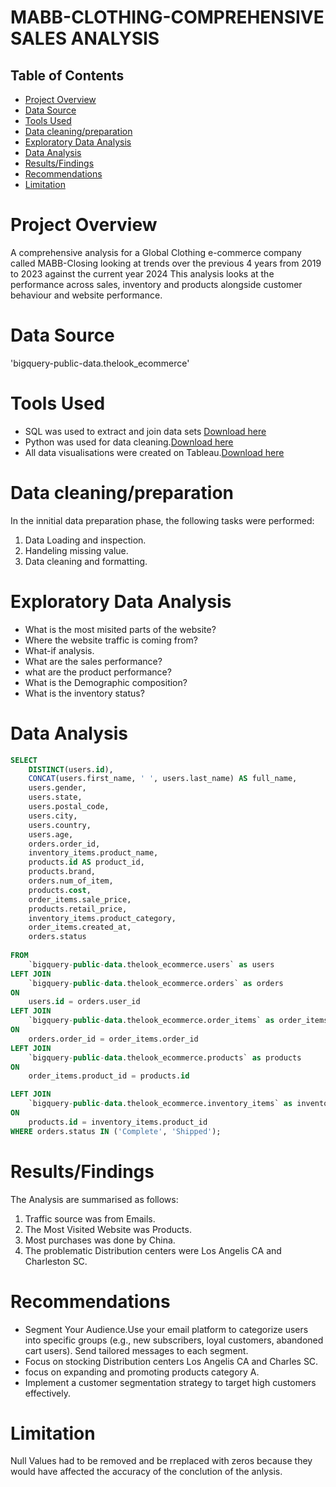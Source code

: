 # MABB-CLOTHING-COMPREHENSIVE SALES ANALYSIS

## Table of Contents
- [Project Overview](#project-overview)
- [Data Source](#data-source)
- [Tools Used](#tools-used)
- [Data cleaning/preparation](#data-cleaning/-preparation)
- [Exploratory Data Analysis](#exploratory-data-analysis)
- [Data Analysis](#data-analysis)
- [Results/Findings](#results/-findings)
- [Recommendations](#recommendation)
- [Limitation](#limitation)
# Project Overview
A comprehensive analysis for a Global Clothing e-commerce company called MABB-Closing
looking at trends over the previous 4 years from 2019 to 2023 against the current year 2024
This analysis looks at the performance across sales, inventory and products alongside customer behaviour and website performance. 

# Data Source
'bigquery-public-data.thelook_ecommerce'

# Tools Used
- SQL was used to extract and join data sets [Download here](https://docs.google.com/document/d/1M6T3FmZ2ejxhKbyqnsGrMZkcTLUwXdby/edit?usp=drive_link&ouid=103341485764477469819&rtpof=true&sd=true)
- Python was used for data cleaning.[Download here](https://drive.google.com/file/d/1sSXPuhBpzFo4CFNGuLEoHneGdtniMLB4/view?usp=drive_link)
- All data visualisations were created on Tableau.[Download here](https://drive.google.com/file/d/10wdG-EhZP4AsPnCEoqr97Gy_ijC62Gco/view?usp=drive_link)

# Data cleaning/preparation
In the innitial data preparation phase, the following tasks were performed:
1. Data Loading and inspection.
2. Handeling missing value.
3. Data cleaning and formatting.

# Exploratory Data Analysis 
- What is the most misited parts of the website?
- Where the website traffic is coming from?
- What-if analysis.
- What are the sales performance?
- what are the product performance?
- What is the Demographic composition?
- What is the inventory status?

# Data Analysis 
```sql
SELECT 
    DISTINCT(users.id),
    CONCAT(users.first_name, ' ', users.last_name) AS full_name,
    users.gender,
    users.state,
    users.postal_code,
    users.city,
    users.country,
    users.age,
    orders.order_id,
    inventory_items.product_name,
    products.id AS product_id,
    products.brand,
    orders.num_of_item,
    products.cost,
    order_items.sale_price,
    products.retail_price,
    inventory_items.product_category,
    order_items.created_at,
    orders.status
  
FROM 
    `bigquery-public-data.thelook_ecommerce.users` as users
LEFT JOIN 
    `bigquery-public-data.thelook_ecommerce.orders` as orders 
ON 
    users.id = orders.user_id
LEFT JOIN 
    `bigquery-public-data.thelook_ecommerce.order_items` as order_items
ON 
    orders.order_id = order_items.order_id
LEFT JOIN 
    `bigquery-public-data.thelook_ecommerce.products` as products
ON 
    order_items.product_id = products.id

LEFT JOIN
    `bigquery-public-data.thelook_ecommerce.inventory_items` as inventory_items
ON
    products.id = inventory_items.product_id
WHERE orders.status IN ('Complete', 'Shipped');
```


# Results/Findings
The Analysis are summarised as follows:
1. Traffic source was from Emails.
2. The Most Visited Website was Products.
3. Most purchases was done by China.
4. The problematic Distribution centers were Los Angelis CA and Charleston SC.

# Recommendations
- Segment Your Audience.Use your email platform to categorize users into specific groups (e.g., new subscribers, loyal customers, abandoned cart users). Send tailored messages to each segment.
- Focus on stocking Distribution centers Los Angelis CA and Charles SC.
- focus on expanding and promoting products category A.
- Implement a customer segmentation strategy to target high customers effectively.

# Limitation
Null Values had to be removed and be rreplaced with zeros because they would have affected the accuracy of the conclution of the anlysis.



